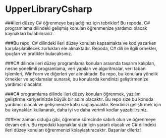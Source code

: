 # UpperLibraryCsharp

###İleri düzey C# öğrenmeye başladığınız için tebrikler! Bu repoda, C# programlama dilindeki gelişmiş konuları öğrenmenize yardımcı olacak kaynakları bulabilirsiniz.

###Bu repo, C# dilindeki ileri düzey konuları kapsamakta ve kod yazarken karşılaşılabilecek zorlukları ele almaktadır. Repoda, C# dili ile ilgili örnekler, ipuçları ve pratikler bulacaksınız.

###C# dilinde ileri düzey programlama konuları arasında tasarım kalıpları, nesne yönelimli programlama, veri yapıları ve algoritmalar, veri tabanı işlemleri, WinForm ve diğerleri yer almaktadır. Bu repo, bu konulara yönelik örnekler ve açıklamalar sunarak, bu konularda kendinizi geliştirmenize yardımcı olacaktır.

###C# programlama dilinde ileri düzey konuları öğrenmek, yazılım geliştirme kariyerinizde büyük bir adım olacaktır. Bu repo size bu konuda yardımcı olacak ve gelişmenize katkı sağlayacaktır. Kendinizi geliştirmek için bu kaynakları kullanarak, daha iyi ve daha verimli kodlar yazabilirsiniz.

###Her zaman olduğu gibi, öğrenme sürecinde sabırlı olun ve öğrenmeye devam edin. Bu repodaki kaynaklar sizin için yararlı olacak ve C# dilindeki ileri düzey konuları öğrenmenizi kolaylaştıracaktır. Başarılar dileriz!
